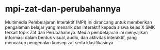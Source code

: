 # mpi-zat-dan-perubahannya
Multimedia Pembelajaran Interaktif (MPI) ini dirancang untuk memberikan pengalaman belajar yang menarik dan interaktif kepada siswa kelas X SMK terkait topik Zat dan Perubahannya. Media pembelajaran ini menyajikan informasi dalam bentuk visual, audio, dan aktivitas interaktif, yang mencakup pengenalan konsep zat serta klasifikasinya
